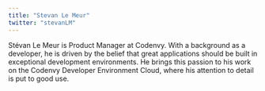 ```yaml
---
title: "Stevan Le Meur"
twitter: "stevanLM"
---
```


Stévan Le Meur is Product Manager at Codenvy. With a background as a
developer, he is driven by the belief that great applications should be
built in exceptional development environments. He brings this passion to
his work on the Codenvy Developer Environment Cloud, where his attention
to detail is put to good use.
